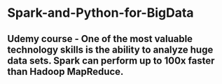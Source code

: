 # Spark-and-Python-for-BigData
## Udemy course - One of the most valuable technology skills is the ability to analyze huge data sets. Spark can perform up to 100x faster than Hadoop MapReduce. 
